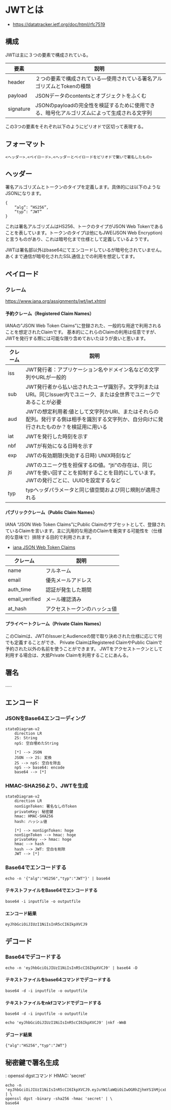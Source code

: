 # JWTとは

- https://datatracker.ietf.org/doc/html/rfc7519

## 構成

JWTは主に３つの要素で構成されている。

|要素|説明|
|---|---|
|header|２つの要素で構成されている―使用されている署名アルゴリズムとTokenの種類|
|payload|JSONデータのcontentsとオブジェクトをふくむ|
|signature|JSONのpayloadの完全性を検証するために使用できる、暗号化アルゴリズムによって生成される文字列|

この3つの要素をそれぞれ以下のようにピリオドで区切って表現する。

## フォーマット
```
<ヘッダー>.<ペイロード>.<ヘッダーとペイロードをピリオドで繋いで署名したもの>
```

## ヘッダー

署名アルゴリズムとトークンのタイプを定義します。具体的には以下のようなJSONになります。

```
{ 
    “alg”: “HS256”, 
    “typ”: “JWT”
}
```

これは署名アルゴリズムはHS256、トークのタイプがJSON Web Tokenであることを表しています。トークンのタイプは他にもJWE(JSON Web Encryption)と言うものがあり、これは暗号化まで仕様として定義しているようです。

JWTは署名部以外はbase64にてエンコードしているが暗号化されていません。あくまで通信が暗号化されたSSL通信上での利用を想定してます。

## ペイロード

### クレーム

https://www.iana.org/assignments/jwt/jwt.xhtml

#### 予約クレーム（Registered Claim Names）
IANAの”JSON Web Token Claims”に登録された、一般的な用途で利用されることを想定されたClaimです。 基本的にこれらのClaimの利用は任意ですが、JWTを発行する際には可能な限り含めておいたほうが良いと思います。

|クレーム|説明|
|---|---|
|iss|JWT発行者：アプリケーション名やドメイン名などの文字列やURLが一般的|
|sub|JWT発行者から払い出されたユーザ識別子。文字列またはURI。同じIssuer内でユニーク、または全世界でユニークであることが必要|
|aud|JWTの想定利用者:値として文字列かURI、またはそれらの配列。発行する側は相手を識別する文字列か、自分向けに発行されたものか？を検証用に用いる|
|iat|JWTを発行した時刻を示す|
|nbf|JWTが有効になる日時を示す|
|exp|JWTの有効期限(失効する日時) UNIX時刻など|
|jti|JWTのユニーク性を担保するID値。“jti”の存在は、同じJWTを使い回すことを抑制することを目的にしています。 JWTの発行ごとに、UUIDを設定するなど|
|typ|typヘッダパラメータと同じ値空間および同じ規則が適用される|

#### パブリッククレーム（Public Claim Names）
IANA “JSON Web Token Claims”にPublic Claimのサブセットとして、登録されているClaimを言います。主に汎用的な用途のClaimを衝突する可能性を（仕様的な意味で）排除する目的で利用されます。

- [iana JSON Web Token Claims](https://www.iana.org/assignments/jwt/jwt.xhtml)

|クレーム|説明|
|---|---|
|name|フルネーム|
|email|優先メールアドレス|
|auth_time|認証が発生した期間|
|email_verified|メール確認済み|
|at_hash|アクセストークンのハッシュ値|

#### プライベートクレーム（Private Claim Names）

このClaimは、JWTのIssuerとAudienceの間で取り決めされた仕様に応じて何でも定義することができ、 Private ClaimはRegistered ClaimやPublic Claimで予約された以外の名前を使うことができます。 JWTをアクセストークンとして利用する場合は、大抵Private Claimを利用することにあんる。


## 署名

.....


## エンコード

### JSONをBase64エンコーディング
```mermaid
stateDiagram-v2
    direction LR
    2S: String
    npS: 空白埋めたString 

    [*] --> JSON
    JSON --> 2S: 変換
    2S --> npS: 空白を除去
    npS --> base64: encode
    base64 --> [*]
```
### HMAC-SHA256より、JWTを生成
```mermaid
stateDiagram-v2
    direction LR
    nonSignToken: 署名なしのToken
    privateKey: 秘密鍵
    hmac: HMAC-SHA256
    hash: ハッシュ値

    [*] --> nonSignToken: hoge
    nonSignToken --> hmac: hoge
    privateKey --> hmac: hoge
    hmac --> hash
    hash --> JWT: 空白を削除
    JWT --> [*]

```

### Base64でエンコードする
```
echo -n '{"alg":"HS256","typ":"JWT"}' | base64
```

#### テキストファイルをBase64でエンコードする
```
base64 -i inputfile -o outputfile
```

#### エンコード結果
```
eyJhbGciOiJIUzI1NiIsInR5cCI6IkpXVCJ9
```

## デコード
### Base64でデコードする
```
echo -n 'eyJhbGciOiJIUzI1NiIsInR5cCI6IkpXVCJ9' | base64 -D
```

#### テキストファイルをbase64コマンドでデコードする
```
base64 -d -i inputfile -o outputfile
```
#### テキストファイルをnkfコマンドでデコードする
```
base64 -d -i inputfile -o outputfile
```
```
echo 'eyJhbGciOiJIUzI1NiIsInR5cCI6IkpXVCJ9' |nkf -WmB
```

#### デコード結果
```
{"alg":"HS256","typ":"JWT"}
```

## 秘密鍵で署名生成
: openssl dgstコマンド
HMAC: 'secret'


```
echo -n 'eyJhbGciOiJIUzI1NiIsInR5cCI6IkpXVCJ9.eyJuYW1laWQiOiIwOGRhZjhmYS1hMjcxLTRjMmQtODM3OC01Yjk0NWE4ZmMxYzYiLCJuYW1lIjoiYWRtaW5pc3RyYXRvciIsInBvbGljaWVzIjoiU0VSVklDRV9BQ0NPVU5USU5HX01BTkFHRVIiLCJ0b2tlbl90eXBlIjoiUmVmcmVzaCBUb2tlbiIsInNlY3VyaXR5X3N0YW1wIjoiWVBRTzdIQjRBUDVHRUdYQTQ1RkdONzRRVDQ3T0dBMjMiLCJpc3MiOiJodHRwOi8vbG9jYWxob3N0OjUwMDAiLCJzdWIiOiIwOGRhZjhmYS1hMjcxLTRjMmQtODM3OC01Yjk0NWE4ZmMxYzYiLCJhdWQiOlsiYWRtaW5pc3RyYXRvciIsImh0dHA6Ly9sb2NhbGhvc3Q6NTAwMCJdLCJåpYXQiOjE2NzQwMDg4ODYsIm5iZiI6MTY3NDAwODg4NiwiZXhwIjoxNjc0MDk1Mjg2fQ' | \
openssl dgst -binary -sha256 -hmac 'secret' | \
base64
```
